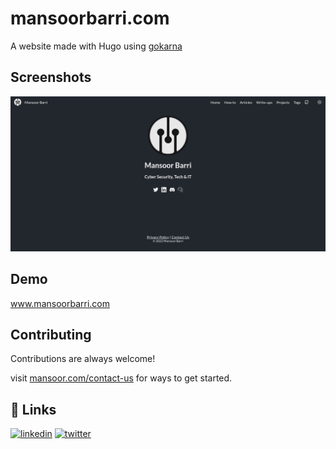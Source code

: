 # mansoorbarri.com
A website made with Hugo using [gokarna](https://github.com/526avijitgupta/gokarna)

## Screenshots

![site Screenshot](/images/main.png)


## Demo

www.mansoorbarri.com


## Contributing

Contributions are always welcome!

visit [mansoor.com/contact-us](https://www.mansoorbarri.com/contact-us/) for ways to get started.

## 🔗 Links
[![linkedin](https://img.shields.io/badge/linkedin-0A66C2?style=for-the-badge&logo=linkedin&logoColor=white)](https://www.mansoorbarri.com/linkedin)
[![twitter](https://img.shields.io/badge/twitter-1DA1F2?style=for-the-badge&logo=twitter&logoColor=white)](https://twitter.com/mansoorbarri)

